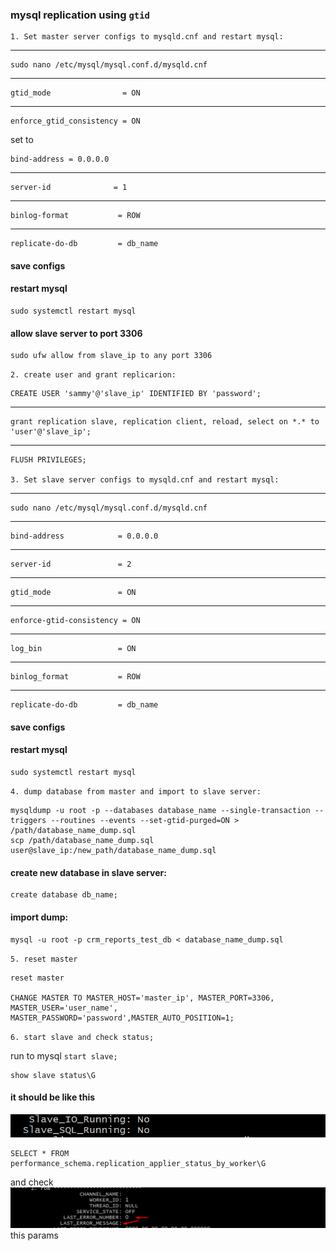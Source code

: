 ### mysql replication using ```gtid```
    1. Set master server configs to mysqld.cnf and restart mysql:
***
    sudo nano /etc/mysql/mysql.conf.d/mysqld.cnf
***
    gtid_mode                = ON 
***
    enforce_gtid_consistency = ON
set to

    bind-address = 0.0.0.0
***
    server-id              = 1
***
    binlog-format           = ROW
***
    replicate-do-db         = db_name

#### save configs
#### restart mysql
    sudo systemctl restart mysql

#### allow slave server to port 3306
    sudo ufw allow from slave_ip to any port 3306

`2. create user and grant replicarion:`

    CREATE USER 'sammy'@'slave_ip' IDENTIFIED BY 'password';
***
    grant replication slave, replication client, reload, select on *.* to 'user'@'slave_ip';
***
    FLUSH PRIVILEGES;

    3. Set slave server configs to mysqld.cnf and restart mysql:
***
    sudo nano /etc/mysql/mysql.conf.d/mysqld.cnf
***
    bind-address            = 0.0.0.0
***
    server-id               = 2
***
    gtid_mode               = ON
***
    enforce-gtid-consistency = ON
***
    log_bin                 = ON
***
    binlog_format           = ROW
***
    replicate-do-db         = db_name

#### save configs
#### restart mysql
    sudo systemctl restart mysql

`4. dump database from master and import to slave server:`

    mysqldump -u root -p --databases database_name --single-transaction --triggers --routines --events --set-gtid-purged=ON > /path/database_name_dump.sql
    scp /path/database_name_dump.sql user@slave_ip:/new_path/database_name_dump.sql

#### create new database in slave server:
    create database db_name;

#### import dump:

    mysql -u root -p crm_reports_test_db < database_name_dump.sql

`5. reset master`

    reset master
    
    CHANGE MASTER TO MASTER_HOST='master_ip', MASTER_PORT=3306, MASTER_USER='user_name', MASTER_PASSWORD='password',MASTER_AUTO_POSITION=1;
    
`6. start slave and check status;`   

run to mysql `start slave;`

    show slave status\G

#### it should be like this
![img.png](img.png)

    SELECT * FROM performance_schema.replication_applier_status_by_worker\G

and check 
![img_1.png](img_1.png)
this params

